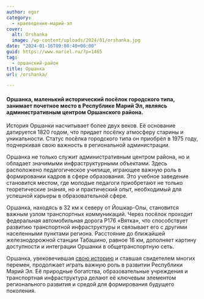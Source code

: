 ```yaml
---
author: egor
category:
  - краеведение-марий-эл
cover:
  alt: Orshanka
  image: /wp-content/uploads/2024/01/orshanka.jpg
date: "2024-01-16T09:00:40+00:00"
guid: https://www.mariel.ru/?p=1465
tag:
  - оршанский-район
title: Оршанка
url: /orshanka/

---
```

#### Оршанка, маленький исторический посёлок городского типа, занимает почетное место в Республике Марий Эл, являясь административным центром Оршанского района.

История Оршанки насчитывает более двух веков. Её основание датируется 1820 годом, что придает посёлку атмосферу старины и уникальности. Статус посёлка городского типа он приобрёл в 1975 году, подчеркивая свою важность в региональной администрации.

Оршанка не только служит административным центром района, но и обладает значимыми инфраструктурными объектами. Здесь расположено педагогическое училище, играющее важную роль в формировании кадров в сфере образования. Это учебное заведение становится местом, где молодые педагоги приобретают не только теоретические знания, но и практический опыт, необходимый для успешной карьеры в образовательной сфере.

Оршанка, находясь в 32 км к северу от Йошкар-Олы, становится важным узлом транспортных коммуникаций. Через посёлок проходит федеральная автомобильная дорога Р176 «Вятка», что способствует развитию транспортной инфраструктуры и связывает его с другими населенными пунктами региона. Расстояние до ближайшей железнодорожной станции Табашино, равное 16 км, дополняет картину доступности и интеграции Оршанки в общетранспортную сеть.

Оршанка, увековечившая [свою историю](/rootstech-2024/) и ставшая свидетелем многих перемен, продолжает играть важную роль в развитии Республики Марий Эл. Её природные богатства, образовательные учреждения и транспортная инфраструктура делают её ключевым элементом регионального развития и средой для формирования будущего поколения.
